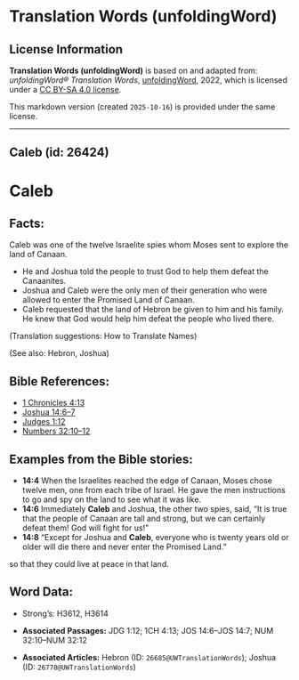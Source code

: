 # Translation Words (unfoldingWord)

## License Information

**Translation Words (unfoldingWord)** is based on and adapted from: _unfoldingWord® Translation Words_, [unfoldingWord](https://unfoldingword.org/utw), 2022, which is licensed under a [CC BY-SA 4.0 license](https://creativecommons.org/licenses/by-sa/4.0/legalcode.en).

This markdown version (created `2025-10-16`) is provided under the same license.



--------------------------------

## Caleb (id: 26424)

Caleb
=====

Facts:
------

Caleb was one of the twelve Israelite spies whom Moses sent to explore the land of Canaan.

* He and Joshua told the people to trust God to help them defeat the Canaanites.
* Joshua and Caleb were the only men of their generation who were allowed to enter the Promised Land of Canaan.
* Caleb requested that the land of Hebron be given to him and his family. He knew that God would help him defeat the people who lived there.

(Translation suggestions: How to Translate Names)

(See also: Hebron, Joshua)

Bible References:
-----------------

* [1 Chronicles 4:13](https://ref.ly/1Chr4:13)
* [Joshua 14:6–7](https://ref.ly/Josh14:6-Josh14:7)
* [Judges 1:12](https://ref.ly/Judg1:12)
* [Numbers 32:10–12](https://ref.ly/Num32:10-Num32:12)

Examples from the Bible stories:
--------------------------------

* **14:4** When the Israelites reached the edge of Canaan, Moses chose twelve men, one from each tribe of Israel. He gave the men instructions to go and spy on the land to see what it was like.
* **14:6** Immediately **Caleb** and Joshua, the other two spies, said, “It is true that the people of Canaan are tall and strong, but we can certainly defeat them! God will fight for us!”
* **14:8** “Except for Joshua and **Caleb**, everyone who is twenty years old or older will die there and never enter the Promised Land.”

so that they could live at peace in that land.

Word Data:
----------

* Strong’s: H3612, H3614

* **Associated Passages:** JDG 1:12; 1CH 4:13; JOS 14:6–JOS 14:7; NUM 32:10–NUM 32:12
* **Associated Articles:** Hebron (ID: `26685@UWTranslationWords`); Joshua (ID: `26778@UWTranslationWords`)

